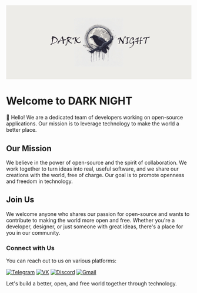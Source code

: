 ![darknight_obl](https://raw.githubusercontent.com/darkmoonight/.github/main/profile/images/darknight_obl.png)

# Welcome to DARK NIGHT

👋 Hello! We are a dedicated team of developers working on open-source applications. Our mission is to leverage technology to make the world a better place.

## Our Mission

We believe in the power of open-source and the spirit of collaboration. We work together to turn ideas into real, useful software, and we share our creations with the world, free of charge. Our goal is to promote openness and freedom in technology.

## Join Us

We welcome anyone who shares our passion for open-source and wants to contribute to making the world more open and free. Whether you're a developer, designer, or just someone with great ideas, there's a place for you in our community.

### Connect with Us

You can reach out to us on various platforms:

[![Telegram](https://img.shields.io/badge/Telegram-2CA5E0?style=for-the-badge&logo=telegram&logoColor=white)](https://t.me/+bXvLJdzO2pZiZGVi)
[![VK](https://img.shields.io/badge/vk-blue?style=for-the-badge&logo=vk&logoColor=white)](https://vk.com/darkmoonight)
[![Discord](https://img.shields.io/badge/Discord-%237289DA.svg?style=for-the-badge&logo=discord&logoColor=white)](https://discord.gg/JMMa9aHh8f)
[![Gmail](https://img.shields.io/badge/Gmail-D14836?style=for-the-badge&logo=gmail&logoColor=white)](mailto:darkmoonight2022@gmail.com)

Let's build a better, open, and free world together through technology.
